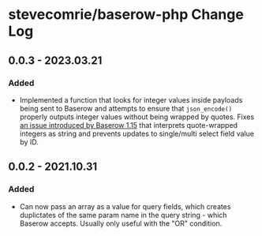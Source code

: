 # stevecomrie/baserow-php Change Log

## 0.0.3 - 2023.03.21

### Added
* Implemented a function that looks for integer values inside payloads being sent to Baserow and attempts to ensure that `json_encode()` properly outputs integer values without being wrapped by quotes. Fixes [an issue introduced by Baserow 1.15](https://gitlab.com/bramw/baserow/-/issues/1653) that interprets quote-wrapped integers as string and prevents updates to single/multi select field value by ID.


## 0.0.2 - 2021.10.31

### Added
* Can now pass an array as a value for query fields, which creates duplictates of the same param name in the query string - which Baserow accepts. Usually only useful with the "OR" condition.
